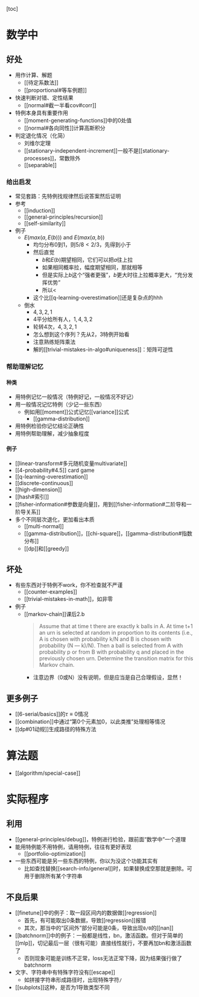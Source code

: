 [toc]
# 数学中
## 好处
- 用作计算、解题
  - [[待定系数法]]
  - [[proportional#等车例题]]
- 快速判断对错、定性结果
  - [[normal#截一半看cov#corr]]
- 特例本身具有重要作用
  - [[moment-generating-functions]]中的0处值
  - [[normal#各向同性]]计算高斯积分
- 判定退化情况（化简）
  - 刘维尔定理
  - [[stationary-independent-increment]]一般不是[[stationary-processes]]，常数除外
  - [[separable]]
### 给出启发
- 常见套路：先特例找规律然后说答案然后证明
- 参考
  - [[induction]]
  - [[general-principles/recursion]]
  - [[self-similarity]]
- 例子
  - $E (max(a, E(b)))$ and $E(max(a,b))$
    - 均匀分布0到1，则$5/8 < 2/3$，先得到小于
    - 然后直觉
      - $b$和$E(b)$期望相同，它们可以把$a$往上拉
      - 如果相同概率拉，幅度期望相同，那就相等
      - 但是实际上$b$这个“强者更强”，$b$更大时往上拉概率更大，“充分发挥优势”
      - 所以$<$
    - 这个比[[q-learning-overestimation]]还是复杂点的hhh
  - 倒水
    - $4,3,2,1$
    - $4$平分给所有人，$1,4,3,2$
    - 轮转4次，$4,3,2,1$
    - 怎么想到这个序列？先从2，3特例开始看
    - 注意熟练矩阵乘法
    - 解的[[trivial-mistakes-in-algo#uniqueness]]：矩阵可逆性
### 帮助理解记忆
#### 种类
- 用特例记忆一般情况（特例好记，一般情况不好记）
- 用一般情况记忆特例（少记一些东西）
  - 例如用[[moment]]公式记忆[[variance]]公式
    - [[gamma-distribution]]
- 用特例检验你记忆结论正确性
- 用特例帮助理解，减少抽象程度
#### 例子
- [[linear-transform#多元随机变量multivariate]]
- [[4-probability#4.5]] card game
- [[q-learning-overestimation]]
- [[discrete-continuous]]
- [[high-dimension]]
- [[hash#索引]]
- [[fisher-information#参数是向量]]，用到[[fisher-information#二阶导和一阶导关系]]
- 多个不同层次退化，更加看出本质
  - [[multi-normal]]
  - [[gamma-distribution]]，[[chi-square]]，[[gamma-distribution#指数分布]]
  - [[dp]]和[[greedy]]
## 坏处
- 有些东西对于特例不work，你不检查就不严谨
  - [[counter-examples]]
  - [[trivial-mistakes-in-math]]，如非零
- 例子
  - [[markov-chain]]课后2.b
    > Assume that at time t there are exactly k balls in A. At time t+1 an urn is selected at random in proportion to its contents (i.e., A is chosen with probability k/N and B is chosen with probability (N — k)/N). Then a ball is selected from A with probability p or from B with probability q and placed in the previously chosen urn. Determine the transition matrix for this Markov chain.
    - 注意边界（0或N）没有说明，但是应当是自己合理假设，显然！
## 更多例子
- [[6-serial/basics]]的$\tau\equiv 0$情况
- [[combination]]中通过“第0个元素加0，以此类推”处理相等情况
- [[dp#01动规]]生成路径的特殊方法
# 算法题
- [[algorithm/special-case]]
# 实际程序
## 利用
- [[general-principles/debug]]，特例进行检验，跟前面“数学中”一个道理
- 能用特例能不用特例，请用特例，往往有更好表现
  - [[portfolio-optimization]]
- 一些东西可能是另一些东西的特例，你以为没这个功能其实有
  - 比如查找替换[[search-info/general]]时，如果替换成空那就是删除。可用于删除所有某个字符串
## 不良后果
- [[finetune]]中的例子：取一段区间内的数据做[[regression]]
  - 首先，有可能取出0条数据，导致[[regression]]报错
  - 其次，那当中的“区间外”部分可能是0条，导致出现`0/0`的[[nan]]
- [[batchnorm]]中的例子：一般都是线性，bn，激活函数。但对于简单的[[mlp]]，切记最后一层（很有可能）直接线性就行，不要再加bn和激活函数了
  - 否则现象可能是训练不正常，loss无法正常下降，因为结果强行做了batchnorm
- 文字、字符串中有特殊字符没有[[escape]]
  - 如拼接字符串形成路径时，出现特殊字符`/`
- [[subplots]]这种，是否为1导致类型不同